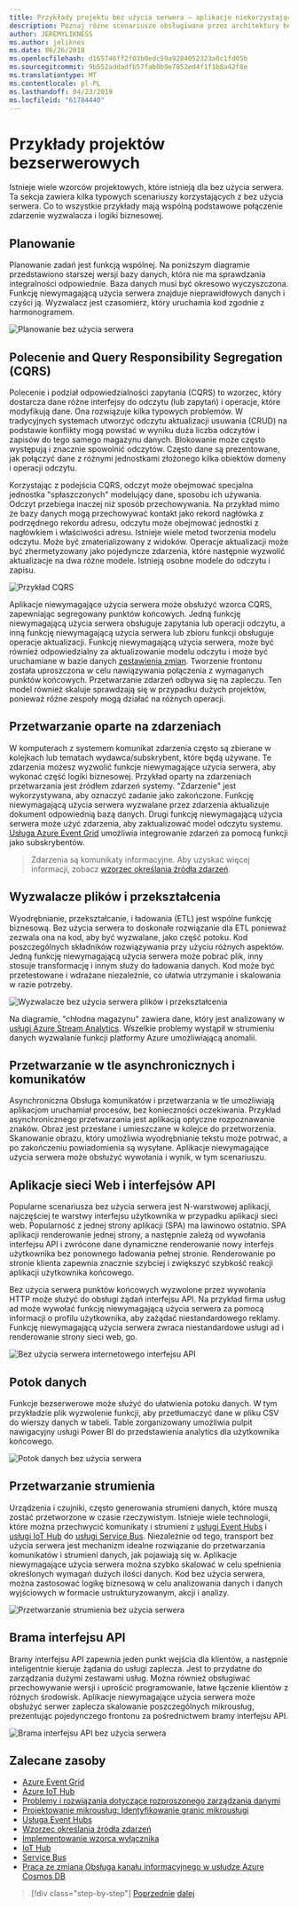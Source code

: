```yaml
---
title: Przykłady projektu bez użycia serwera — aplikacje niekorzystające z serwera
description: Poznaj różne scenariusze obsługiwane przez architektury bezserwerowe, od planowania i przetwarzania wyzwalacze plików i przetwarzania strumienia opartego na zdarzeniach.
author: JEREMYLIKNESS
ms.author: jeliknes
ms.date: 06/26/2018
ms.openlocfilehash: d165746ff2f03b0edc59a9284052323a0c1fd05b
ms.sourcegitcommit: 9b552addadfb57fab0b9e7852ed4f1f1b8a42f8e
ms.translationtype: MT
ms.contentlocale: pl-PL
ms.lasthandoff: 04/23/2019
ms.locfileid: "61784440"
---
```

# <a name="serverless-design-examples"></a>Przykłady projektów bezserwerowych

Istnieje wiele wzorców projektowych, które istnieją dla bez użycia serwera. Ta sekcja zawiera kilka typowych scenariuszy korzystających z bez użycia serwera. Co to wszystkie przykłady mają wspólną podstawowe połączenie zdarzenie wyzwalacza i logiki biznesowej.

## <a name="scheduling"></a>Planowanie

Planowanie zadań jest funkcją wspólnej. Na poniższym diagramie przedstawiono starszej wersji bazy danych, która nie ma sprawdzania integralności odpowiednie. Baza danych musi być okresowo wyczyszczona. Funkcję niewymagającą użycia serwera znajduje nieprawidłowych danych i czyści ją. Wyzwalacz jest czasomierz, który uruchamia kod zgodnie z harmonogramem.

![Planowanie bez użycia serwera](./media/serverless-scheduling.png)

## <a name="command-and-query-responsibility-segregation-cqrs"></a>Polecenie and Query Responsibility Segregation (CQRS)

Polecenie i podział odpowiedzialności zapytania (CQRS) to wzorzec, który dostarcza dane różne interfejsy do odczytu (lub zapytań) i operacje, które modyfikują dane. Ona rozwiązuje kilka typowych problemów. W tradycyjnych systemach utworzyć odczytu aktualizacji usuwania (CRUD) na podstawie konflikty mogą powstać w wyniku duża liczba odczytów i zapisów do tego samego magazynu danych. Blokowanie może często występują i znacznie spowolnić odczytów. Często dane są prezentowane, jak połączyć dane z różnymi jednostkami złożonego kilka obiektów domeny i operacji odczytu.

Korzystając z podejścia CQRS, odczyt może obejmować specjalna jednostka "spłaszczonych" modelujący dane, sposobu ich używania. Odczyt przebiega inaczej niż sposób przechowywania. Na przykład mimo że bazy danych mogą przechowywać kontakt jako rekord nagłówka z podrzędnego rekordu adresu, odczytu może obejmować jednostki z nagłówkiem i właściwości adresu. Istnieje wiele metod tworzenia modelu odczytu. Może być zmaterializowany z widoków. Operacje aktualizacji może być zhermetyzowany jako pojedyncze zdarzenia, które następnie wyzwolić aktualizacje na dwa różne modele. Istnieją osobne modele do odczytu i zapisu.

![Przykład CQRS](./media/cqrs-example.png)

Aplikacje niewymagające użycia serwera może obsłużyć wzorca CQRS, zapewniając segregowany punktów końcowych. Jedną funkcję niewymagającą użycia serwera obsługuje zapytania lub operacji odczytu, a inną funkcję niewymagającą użycia serwera lub zbioru funkcji obsługuje operacje aktualizacji. Funkcję niewymagającą użycia serwera, może być również odpowiedzialny za aktualizowanie modelu odczytu i może być uruchamiane w bazie danych [zestawienia zmian](https://docs.microsoft.com/azure/cosmos-db/change-feed). Tworzenie frontonu została uproszczona w celu nawiązywania połączenia z wymaganych punktów końcowych. Przetwarzanie zdarzeń odbywa się na zapleczu. Ten model również skaluje sprawdzają się w przypadku dużych projektów, ponieważ różne zespoły mogą działać na różnych operacji.

## <a name="event-based-processing"></a>Przetwarzanie oparte na zdarzeniach

W komputerach z systemem komunikat zdarzenia często są zbierane w kolejkach lub tematach wydawca/subskrybent, które będą używane. Te zdarzenia możesz wyzwolić funkcje niewymagające użycia serwera, aby wykonać część logiki biznesowej. Przykład oparty na zdarzeniach przetwarzania jest źródłem zdarzeń systemy. "Zdarzenie" jest wykorzystywana, aby oznaczyć zadanie jako zakończone. Funkcję niewymagającą użycia serwera wyzwalane przez zdarzenia aktualizuje dokument odpowiednią bazą danych. Drugi funkcję niewymagającą użycia serwera może użyć zdarzenia, aby zaktualizować model odczytu systemu. [Usługa Azure Event Grid](https://docs.microsoft.com/azure/event-grid/overview) umożliwia integrowanie zdarzeń za pomocą funkcji jako subskrybentów.

> Zdarzenia są komunikaty informacyjne. Aby uzyskać więcej informacji, zobacz [wzorzec określania źródła zdarzeń](https://docs.microsoft.com/azure/architecture/patterns/event-sourcing).

## <a name="file-triggers-and-transformations"></a>Wyzwalacze plików i przekształcenia

Wyodrębnianie, przekształcanie, i ładowania (ETL) jest wspólne funkcję biznesową. Bez użycia serwera to doskonałe rozwiązanie dla ETL ponieważ zezwala ona na kod, aby być wyzwalane, jako część potoku. Kod poszczególnych składników rozwiązywania przy użyciu różnych aspektów. Jedną funkcję niewymagającą użycia serwera może pobrać plik, inny stosuje transformację i innym służy do ładowania danych. Kod może być przetestowane i wdrażane niezależnie, co ułatwia utrzymanie i skalowania w razie potrzeby.

![Wyzwalacze bez użycia serwera plików i przekształcenia](./media/serverless-file-triggers.png)

Na diagramie, "chłodna magazynu" zawiera dane, który jest analizowany w [usługi Azure Stream Analytics](https://docs.microsoft.com/azure/stream-analytics). Wszelkie problemy wystąpił w strumieniu danych wyzwalanie funkcji platformy Azure umożliwiającą anomalii.

## <a name="asynchronous-background-processing-and-messaging"></a>Przetwarzanie w tle asynchronicznych i komunikatów

Asynchroniczna Obsługa komunikatów i przetwarzania w tle umożliwiają aplikacjom uruchamiał procesów, bez konieczności oczekiwania. Przykład asynchronicznego przetwarzania jest aplikacją optyczne rozpoznawanie znaków. Obraz jest przesłane i umieszczane w kolejce do przetworzenia. Skanowanie obrazu, który umożliwia wyodrębnianie tekstu może potrwać, a po zakończeniu powiadomienia są wysyłane. Aplikacje niewymagające użycia serwera może obsłużyć wywołania i wynik, w tym scenariuszu.

## <a name="web-apps-and-apis"></a>Aplikacje sieci Web i interfejsów API

Popularne scenariusza bez użycia serwera jest N-warstwowej aplikacji, najczęściej te warstwy interfejsu użytkownika w przypadku aplikacji sieci web. Popularność z jednej strony aplikacji (SPA) ma lawinowo ostatnio. SPA aplikacji renderowanie jednej strony, a następnie zależą od wywołania interfejsu API i zwrócone dane dynamiczne renderowanie nowy interfejs użytkownika bez ponownego ładowania pełnej stronie. Renderowanie po stronie klienta zapewnia znacznie szybciej i zwiększyć szybkość reakcji aplikacji użytkownika końcowego.

Bez użycia serwera punktów końcowych wyzwolone przez wywołania HTTP może służyć do obsługi żądań interfejsu API. Na przykład firma usług ad może wywołać funkcję niewymagającą użycia serwera za pomocą informacji o profilu użytkownika, aby zażądać niestandardowego reklamy. Funkcję niewymagającą użycia serwera zwraca niestandardowe usługi ad i renderowanie strony sieci web, go.

![Bez użycia serwera internetowego interfejsu API](./media/serverless-web-api.png)

## <a name="data-pipeline"></a>Potok danych

Funkcje bezserwerowe może służyć do ułatwienia potoku danych. W tym przykładzie plik wyzwolenie funkcji, aby przetłumaczyć dane w pliku CSV do wierszy danych w tabeli. Table zorganizowany umożliwia pulpit nawigacyjny usługi Power BI do przedstawienia analytics dla użytkownika końcowego.

![Potok danych bez użycia serwera](./media/serverless-data-pipeline.png)

## <a name="stream-processing"></a>Przetwarzanie strumienia

Urządzenia i czujniki, często generowania strumieni danych, które muszą zostać przetworzone w czasie rzeczywistym. Istnieje wiele technologii, które można przechwycić komunikaty i strumieni z [usługi Event Hubs](https://docs.microsoft.com/azure/event-hubs/event-hubs-what-is-event-hubs) i [usługi IoT Hub](https://docs.microsoft.com/azure/iot-hub) do [usługi Service Bus](https://docs.microsoft.com/azure/service-bus). Niezależnie od tego, transport bez użycia serwera jest mechanizm idealne rozwiązanie do przetwarzania komunikatów i strumieni danych, jak pojawiają się w. Aplikacje niewymagające użycia serwera można szybko skalować w celu spełnienia określonych wymagań dużych ilości danych. Kod bez użycia serwera, można zastosować logikę biznesową w celu analizowania danych i danych wyjściowych w formacie ustrukturyzowanym, akcji i analizy.

![Przetwarzanie strumienia bez użycia serwera](./media/serverless-stream-processing.png)

## <a name="api-gateway"></a>Brama interfejsu API

Bramy interfejsu API zapewnia jeden punkt wejścia dla klientów, a następnie inteligentnie kieruje żądania do usługi zaplecza. Jest to przydatne do zarządzania dużymi zestawami usług. Można również obsługiwać przechowywanie wersji i uprościć programowanie, łatwe łączenie klientów z różnych środowisk. Aplikacje niewymagające użycia serwera może obsłużyć serwer zaplecza skalowanie poszczególnych mikrousług, prezentując pojedynczego frontonu za pośrednictwem bramy interfejsu API.

![Brama interfejsu API bez użycia serwera](./media/serverless-api-gateway.png)

## <a name="recommended-resources"></a>Zalecane zasoby

* [Azure Event Grid](https://docs.microsoft.com/azure/event-grid/overview)
* [Azure IoT Hub](https://docs.microsoft.com/azure/iot-hub)
* [Problemy i rozwiązania dotyczące rozproszonego zarządzania danymi](../microservices-architecture/architect-microservice-container-applications/distributed-data-management.md)
* [Projektowanie mikrousług: Identyfikowanie granic mikrousługi](https://docs.microsoft.com/azure/architecture/microservices/microservice-boundaries)
* [Usługa Event Hubs](https://docs.microsoft.com/azure/event-hubs/event-hubs-what-is-event-hubs)
* [Wzorzec określania źródła zdarzeń](https://docs.microsoft.com/azure/architecture/patterns/event-sourcing)
* [Implementowanie wzorca wyłącznika](../microservices-architecture/implement-resilient-applications/implement-circuit-breaker-pattern.md)
* [IoT Hub](https://docs.microsoft.com/azure/iot-hub)
* [Service Bus](https://docs.microsoft.com/azure/service-bus)
* [Praca ze zmianą Obsługa kanału informacyjnego w usłudze Azure Cosmos DB](https://docs.microsoft.com/azure/cosmos-db/change-feed)

>[!div class="step-by-step"]
>[Poprzednie](serverless-architecture-considerations.md)
>[dalej](azure-serverless-platform.md)
